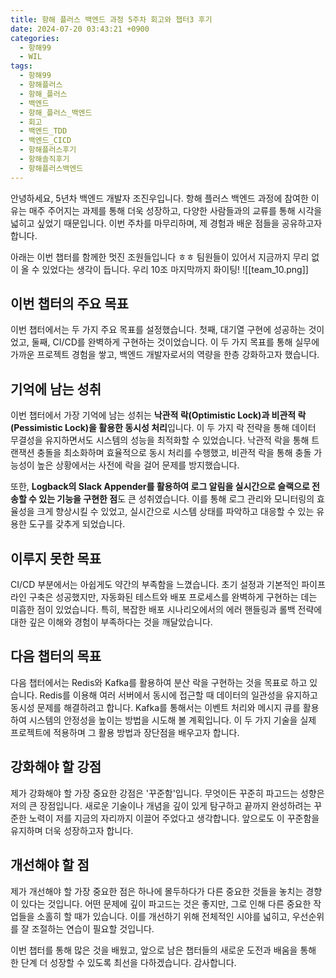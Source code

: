 ```yaml
---
title: 항해 플러스 백엔드 과정 5주차 회고와 챕터3 후기
date: 2024-07-20 03:43:21 +0900
categories:
  - 항해99
  - WIL
tags:
  - 항해99
  - 항해플러스
  - 항해_플러스
  - 백엔드
  - 항해_플러스_백엔드
  - 회고
  - 백엔드_TDD
  - 백엔드_CICD
  - 항해플러스후기
  - 항해솔직후기
  - 항해플러스백엔드
---
```


안녕하세요, 5년차 백엔드 개발자 조진우입니다. 항해 플러스 백엔드 과정에 참여한 이유는 매주 주어지는 과제를 통해 더욱 성장하고, 다양한 사람들과의 교류를 통해 시각을 넓히고 싶었기 때문입니다. 이번 주차를 마무리하며, 제 경험과 배운 점들을 공유하고자 합니다.

아래는 이번 챕터를 함께한 멋진 조원들입니다 ㅎㅎ
팀원들이 있어서 지금까지 무리 없이 올 수 있었다는 생각이 듭니다. 
우리 10조 마지막까지 화이팅!
![[team_10.png]]

## 이번 챕터의 주요 목표

이번 챕터에서는 두 가지 주요 목표를 설정했습니다. 첫째, 대기열 구현에 성공하는 것이었고, 둘째, CI/CD를 완벽하게 구현하는 것이었습니다. 이 두 가지 목표를 통해 실무에 가까운 프로젝트 경험을 쌓고, 백엔드 개발자로서의 역량을 한층 강화하고자 했습니다.

## 기억에 남는 성취

이번 챕터에서 가장 기억에 남는 성취는 **낙관적 락(Optimistic Lock)과 비관적 락(Pessimistic Lock)을 활용한 동시성 처리**입니다. 이 두 가지 락 전략을 통해 데이터 무결성을 유지하면서도 시스템의 성능을 최적화할 수 있었습니다. 낙관적 락을 통해 트랜잭션 충돌을 최소화하며 효율적으로 동시 처리를 수행했고, 비관적 락을 통해 충돌 가능성이 높은 상황에서는 사전에 락을 걸어 문제를 방지했습니다.

또한, **Logback의 Slack Appender를 활용하여 로그 알림을 실시간으로 슬랙으로 전송할 수 있는 기능을 구현한 점**도 큰 성취였습니다. 이를 통해 로그 관리와 모니터링의 효율성을 크게 향상시킬 수 있었고, 실시간으로 시스템 상태를 파악하고 대응할 수 있는 유용한 도구를 갖추게 되었습니다.

## 이루지 못한 목표

CI/CD 부분에서는 아쉽게도 약간의 부족함을 느꼈습니다. 초기 설정과 기본적인 파이프라인 구축은 성공했지만, 자동화된 테스트와 배포 프로세스를 완벽하게 구현하는 데는 미흡한 점이 있었습니다. 특히, 복잡한 배포 시나리오에서의 에러 핸들링과 롤백 전략에 대한 깊은 이해와 경험이 부족하다는 것을 깨달았습니다.

## 다음 챕터의 목표

다음 챕터에서는 Redis와 Kafka를 활용하여 분산 락을 구현하는 것을 목표로 하고 있습니다. Redis를 이용해 여러 서버에서 동시에 접근할 때 데이터의 일관성을 유지하고 동시성 문제를 해결하려고 합니다. Kafka를 통해서는 이벤트 처리와 메시지 큐를 활용하여 시스템의 안정성을 높이는 방법을 시도해 볼 계획입니다. 이 두 가지 기술을 실제 프로젝트에 적용하며 그 활용 방법과 장단점을 배우고자 합니다.

## 강화해야 할 강점

제가 강화해야 할 가장 중요한 강점은 '꾸준함'입니다. 무엇이든 꾸준히 파고드는 성향은 저의 큰 장점입니다. 새로운 기술이나 개념을 깊이 있게 탐구하고 끝까지 완성하려는 꾸준한 노력이 저를 지금의 자리까지 이끌어 주었다고 생각합니다. 앞으로도 이 꾸준함을 유지하며 더욱 성장하고자 합니다.

## 개선해야 할 점

제가 개선해야 할 가장 중요한 점은 하나에 몰두하다가 다른 중요한 것들을 놓치는 경향이 있다는 것입니다. 어떤 문제에 깊이 파고드는 것은 좋지만, 그로 인해 다른 중요한 작업들을 소홀히 할 때가 있습니다. 이를 개선하기 위해 전체적인 시야를 넓히고, 우선순위를 잘 조절하는 연습이 필요할 것입니다.

이번 챕터를 통해 많은 것을 배웠고, 앞으로 남은 챕터들의 새로운 도전과 배움을 통해 한 단계 더 성장할 수 있도록 최선을 다하겠습니다. 감사합니다.